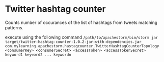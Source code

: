 Twitter hashtag counter
=======================

Counts number of occurances of the list of hashtags from tweets matching patterns.

execute using the following command
`/path/to/apachestorm/bin/storm jar target/twitter-hashtag-counter-1.0.2-jar-with-dependencies.jar com.mylearning.apachestorm.hastagcounter.TwitterHashtagCounterTopology <consumerKey> <consumerSecret> <accessToken> <accessTokenSecret> keyword1 keyword2 ... keywordn`
